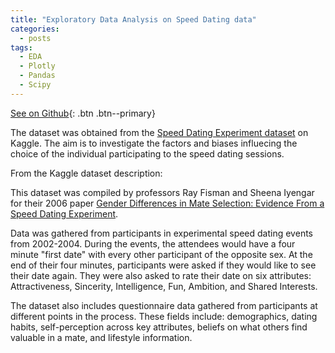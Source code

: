 ```yaml
---
title: "Exploratory Data Analysis on Speed Dating data"
categories:
  - posts
tags:
  - EDA
  - Plotly
  - Pandas
  - Scipy
---
```


[See on Github](https://github.com/HelenaCanever/EDA-on-speed-dating-data){: .btn .btn--primary}

The dataset was obtained from the [Speed Dating Experiment dataset](https://www.kaggle.com/datasets/annavictoria/speed-dating-experiment) on Kaggle.
The aim is to investigate the factors and biases influecing the choice of the individual participating to the speed dating sessions.

From the Kaggle dataset description:

This dataset was compiled by professors Ray Fisman and Sheena Iyengar for their 2006 paper [Gender Differences in Mate Selection: Evidence From a Speed Dating Experiment](https://academic.oup.com/qje/article-abstract/121/2/673/1884033).

Data was gathered from participants in experimental speed dating events from 2002-2004. During the events, the attendees would have a four minute "first date" with every other participant of the opposite sex. At the end of their four minutes, participants were asked if they would like to see their date again. They were also asked to rate their date on six attributes: Attractiveness, Sincerity, Intelligence, Fun, Ambition, and Shared Interests.

The dataset also includes questionnaire data gathered from participants at different points in the process. These fields include: demographics, dating habits, self-perception across key attributes, beliefs on what others find valuable in a mate, and lifestyle information.

